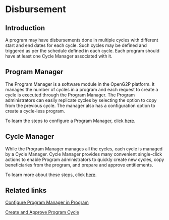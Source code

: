 # Disbursement

## Introduction

A program may have disbursements done in multiple cycles with different start and end dates for each cycle. Such cycles may be defined and triggered as per the schedule defined in each cycle. Each program should have at least one Cycle Manager associated with it.

## Program Manager

The Program Manager is a software module in the OpenG2P platform. It manages the number of cycles in a program and each request to create a cycle is executed through the Program Manager. The Program administrators can easily replicate cycles by selecting the option to copy from the previous cycle. The manager also has a configuration option to create a cycle-less program.&#x20;

To learn the steps to configure a Program Manager, click [here](https://github.com/OpenG2P/openg2p-documentation/blob/1.2.1/platform/modules/guides/user-guides/configure-program-manager-in-program.md).

## Cycle Manager

While the Program Manager manages all the cycles, each cycle is managed by a Cycle Manager. Cycle Manager provides many convenient single-click actions to enable Program administrators to quickly create new cycles, copy beneficiaries from the program, and prepare and approve entitlements.&#x20;

To learn more about these steps, click [here](https://github.com/OpenG2P/openg2p-documentation/blob/1.2.1/platform/modules/guides/user-guides/create-and-approve-disbursement-cycle.md).

## Related links

[Configure Program Manager in Program](https://github.com/OpenG2P/openg2p-documentation/blob/1.2.1/platform/modules/guides/user-guides/configure-program-manager-in-program.md)

[Create and Approve Program Cycle](https://github.com/OpenG2P/openg2p-documentation/blob/1.2.1/platform/modules/guides/user-guides/create-and-approve-disbursement-cycle.md)
